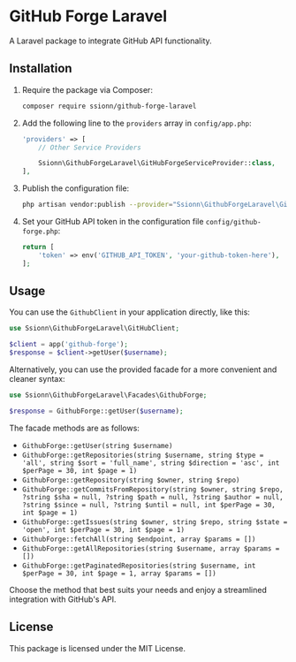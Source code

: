 # GitHub Forge Laravel

A Laravel package to integrate GitHub API functionality.

## Installation

1. Require the package via Composer:
   ```sh
   composer require ssionn/github-forge-laravel
   ```

3. Add the following line to the `providers` array in `config/app.php`:
   ```php
   'providers' => [
       // Other Service Providers

       Ssionn\GithubForgeLaravel\GitHubForgeServiceProvider::class,
   ],
   ```

4. Publish the configuration file:
   ```sh
   php artisan vendor:publish --provider="Ssionn\GithubForgeLaravel\GitHubForgeServiceProvider" --tag=config
   ```

5. Set your GitHub API token in the configuration file `config/github-forge.php`:
   ```php
   return [
       'token' => env('GITHUB_API_TOKEN', 'your-github-token-here'),
   ];
   ```

## Usage

You can use the `GithubClient` in your application directly, like this:

```php
use Ssionn\GithubForgeLaravel\GitHubClient;

$client = app('github-forge');
$response = $client->getUser($username);
```

Alternatively, you can use the provided facade for a more convenient and cleaner syntax:

```php
use Ssionn\GithubForgeLaravel\Facades\GithubForge;

$response = GithubForge::getUser($username);
```

The facade methods are as follows:

- `GithubForge::getUser(string $username)`
- `GithubForge::getRepositories(string $username, string $type = 'all', string $sort = 'full_name', string $direction = 'asc', int $perPage = 30, int $page = 1)`
- `GithubForge::getRepository(string $owner, string $repo)`
- `GithubForge::getCommitsFromRepository(string $owner, string $repo, ?string $sha = null, ?string $path = null, ?string $author = null, ?string $since = null, ?string $until = null, int $perPage = 30, int $page = 1)`
- `GithubForge::getIssues(string $owner, string $repo, string $state = 'open', int $perPage = 30, int $page = 1)`
- `GithubForge::fetchAll(string $endpoint, array $params = [])`
- `GithubForge::getAllRepositories(string $username, array $params = [])`
- `GithubForge::getPaginatedRepositories(string $username, int $perPage = 30, int $page = 1, array $params = [])`

Choose the method that best suits your needs and enjoy a streamlined integration with GitHub's API.

## License

This package is licensed under the MIT License.

